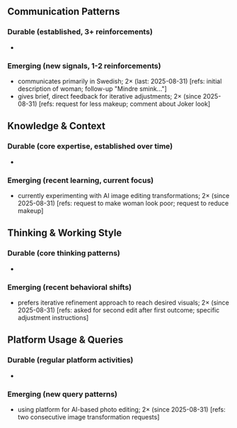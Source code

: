 ## Communication Patterns
### Durable (established, 3+ reinforcements)
-  

### Emerging (new signals, 1-2 reinforcements)
- communicates primarily in Swedish; 2× (last: 2025-08-31) [refs: initial description of woman; follow-up "Mindre smink..."]
- gives brief, direct feedback for iterative adjustments; 2× (since 2025-08-31) [refs: request for less makeup; comment about Joker look]

## Knowledge & Context
### Durable (core expertise, established over time)
-  

### Emerging (recent learning, current focus)  
- currently experimenting with AI image editing transformations; 2× (since 2025-08-31) [refs: request to make woman look poor; request to reduce makeup]

## Thinking & Working Style
### Durable (core thinking patterns)
-  

### Emerging (recent behavioral shifts)
- prefers iterative refinement approach to reach desired visuals; 2× (since 2025-08-31) [refs: asked for second edit after first outcome; specific adjustment instructions]

## Platform Usage & Queries
### Durable (regular platform activities)
-  

### Emerging (new query patterns)
- using platform for AI-based photo editing; 2× (since 2025-08-31) [refs: two consecutive image transformation requests]
